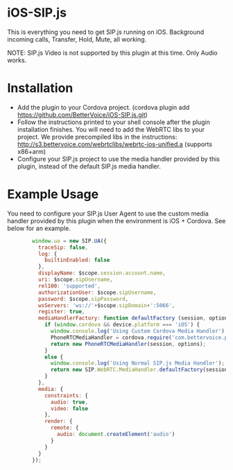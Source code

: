 # iOS-SIP.js
This is everything you need to get SIP.js running on iOS. Background incoming calls, Transfer, Hold, Mute, all working. 

NOTE: SIP.js Video is not supported by this plugin at this time. Only Audio works.

# Installation

 - Add the plugin to your Cordova project. (cordova plugin add https://github.com/BetterVoice/iOS-SIP.js.git)
 - Follow the instructions printed to your shell console after the plugin installation finishes. You will need to add the WebRTC libs to your project. We provide precompiled libs in the instructions: http://s3.bettervoice.com/webrtclibs/webrtc-ios-unified.a (supports x86+arm)
 - Configure your SIP.js project to use the media handler provided by this plugin, instead of the default SIP.js media handler.
 
# Example Usage

You need to configure your SIP.js User Agent to use the custom media handler provided by this plugin when the environment is iOS + Cordova. See below for an example.

```javascript
        window.ua = new SIP.UA({
          traceSip: false,
          log: {
            builtinEnabled: false
          },
          displayName: $scope.session.account.name,
          uri: $scope.sipUsername,
          rel100: 'supported',
          authorizationUser: $scope.sipUsername,
          password: $scope.sipPassword,
          wsServers: 'ws://'+$scope.sipDomain+':5066',
          register: true,
          mediaHandlerFactory: function defaultFactory (session, options) {        
            if (window.cordova && device.platform === 'iOS') {
              window.console.log('Using Custom Cordova Media Handler');
              PhoneRTCMediaHandler = cordova.require('com.bettervoice.phonertc.mediahandler')(SIP);
              return new PhoneRTCMediaHandler(session, options);
            }
            else {
              window.console.log('Using Normal SIP.js Media Handler');
              return new SIP.WebRTC.MediaHandler.defaultFactory(session, options);
            }        
          },
          media: {
            constraints: {
              audio: true,
              video: false
            },
            render: {
              remote: {
                audio: document.createElement('audio')
              }
            }
          }
        });
```
